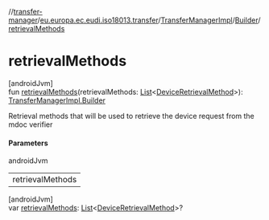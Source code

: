 //[transfer-manager](../../../../index.md)/[eu.europa.ec.eudi.iso18013.transfer](../../index.md)/[TransferManagerImpl](../index.md)/[Builder](index.md)/[retrievalMethods](retrieval-methods.md)

# retrievalMethods

[androidJvm]\
fun [retrievalMethods](retrieval-methods.md)(retrievalMethods: [List](https://kotlinlang.org/api/latest/jvm/stdlib/kotlin.collections/-list/index.html)&lt;[DeviceRetrievalMethod](../../../eu.europa.ec.eudi.iso18013.transfer.engagement/-device-retrieval-method/index.md)&gt;): [TransferManagerImpl.Builder](index.md)

Retrieval methods that will be used to retrieve the device request from the mdoc verifier

#### Parameters

androidJvm

| |
|---|
| retrievalMethods |

[androidJvm]\
var [retrievalMethods](retrieval-methods.md): [List](https://kotlinlang.org/api/latest/jvm/stdlib/kotlin.collections/-list/index.html)&lt;[DeviceRetrievalMethod](../../../eu.europa.ec.eudi.iso18013.transfer.engagement/-device-retrieval-method/index.md)&gt;?
